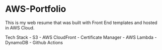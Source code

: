 # AWS-Portfolio
This is my web resume that was built with Front End templates and hosted in AWS Cloud.

Tech Stack
    - S3
    - AWS CloudFront
    - Certificate Manager
    - AWS Lambda
    - DynamoDB
    - Github Actions
